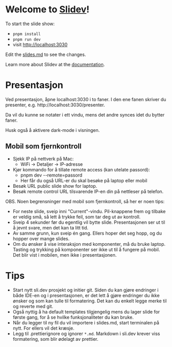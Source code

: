 # Welcome to [Slidev](https://github.com/slidevjs/slidev)!

To start the slide show:

- `pnpm install`
- `pnpm run dev`
- visit <http://localhost:3030>

Edit the [slides.md](./slides.md) to see the changes.

Learn more about Slidev at the [documentation](https://sli.dev/).

# Presentasjon

Ved presentasjon, åpne localhost:3030 i to faner.
I den ene fanen skriver du presenter, e.g. http://localhost:3030/presenter. 

Da vil du kunne se notater i ett vindu, mens det andre synces idet du bytter faner.

Husk også å aktivere dark-mode i visningen.

## Mobil som fjernkontroll

- Sjekk IP på nettverk på Mac: 
  - WiFi -> Detaljer -> IP-adresse
- Kjør kommando for å tillate remote access (kan utelate passord):
  - pnpm dev --remote=passord
  - Her får du også URL-er du skal besøke på laptop eller mobil
- Besøk URL public slide show for laptop.
- Besøk remote control URL tilsvarende IP-en din på nettleser på telefon.

OBS. Noen begrensninger med mobil som fjernkontroll, så her er noen tips:

- For neste slide, sveip inni "Current"-vindu. Pil-knappene frem og tilbake er veldig små, så lett å trykke feil, som tar deg ut av kontroll.
- Sveip 4 sekunder før du egentlig vil bytte slide. Presentasjonen ser ut til å jevnt svare, men det kan ta litt tid.
- Av samme grunn, kun sveip én gang. Ellers hoper det seg hopp, og du hopper over mange slides.
- Om du ønsker å vise interaksjon med komponenter, må du bruke laptop. Tasting og trykking på komponenter ser ikke ut til å fungere på mobil. Det blir vist i mobilen, men ikke i presentasjonen. 

# Tips

- Start nytt sli.dev prosjekt og initier git. Siden du kan gjøre endringer i både IDE-en og i presentasjonen, er det lett å gjøre endringer du ikke ønsker og som kan tulle til formatering. Det kan du enkelt legge merke til og reverte med git.
- Også nyttig å ha default templates tilgjengelig mens du lager slide for første gang, for å se hvilke funksjonaliteter du kan bruke.
- Når du legger til ny fil du vil importere i slides.md, start terminalen på nytt. For ellers vil det kræsje.
- Legg til .prettierignore og ignorer `*.md`. Markdown i sli.dev krever viss formatering, som blir ødelagt av prettier.

